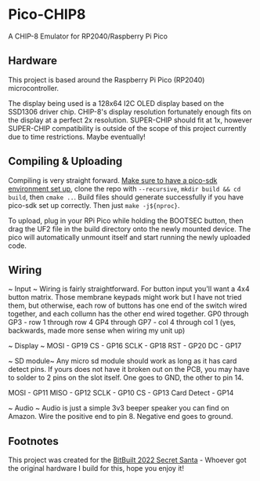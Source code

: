 # Pico-CHIP8
A CHIP-8 Emulator for RP2040/Raspberry Pi Pico

## Hardware
This project is based around the Raspberry Pi Pico (RP2040) microcontroller. 

The display being used is a 128x64 I2C OLED display based on the SSD1306 driver chip. CHIP-8's display resolution fortunately enough fits on the display at a perfect 2x resolution. SUPER-CHIP should fit at 1x, however SUPER-CHIP compatibility is outside of the scope of this project currently due to time restrictions. Maybe eventually!

## Compiling & Uploading
Compiling is very straight forward. [Make sure to have a pico-sdk environment set up](https://datasheets.raspberrypi.org/pico/getting-started-with-pico.pdf), 
clone the repo with `--recursive`, `mkdir build && cd build`, then `cmake ..`. Build files should generate successfully if you have pico-sdk set up correctly. Then just `make -j${nproc}`.

To upload, plug in your RPi Pico while holding the BOOTSEC button, then drag the UF2 file in the build directory onto the newly mounted device. The pico will automatically unmount itself and start running the newly uploaded code.

## Wiring
~ Input ~
Wiring is fairly straightforward. For button input you'll want a 4x4 button matrix. Those membrane keypads might work but I have not tried them, but otherwise, each row of buttons has one end of the switch wired together, and each collumn has the other end wired together.
GP0 through GP3 - row 1 through row 4
GP4 through GP7 - col 4 through col 1 (yes, backwards, made more sense when wiring my unit up)

~ Display ~
MOSI - GP19
CS - GP16
SCLK - GP18
RST - GP20
DC - GP17

~ SD module~
Any micro sd module should work as long as it has card detect pins. If yours does not have it broken out on the PCB, you may have to solder to 2 pins on the slot itself. One goes to GND, the other to pin 14.

MOSI - GP11
MISO - GP12
SCLK - GP10
CS - GP13
Card Detect - GP14

~ Audio ~
Audio is just a simple 3v3 beeper speaker you can find on Amazon. Wire the positive end to pin 8. Negative end goes to ground.

## Footnotes
This project was created for the [BitBuilt 2022 Secret Santa](https://bitbuilt.net/forums/index.php?threads/bitbuilts-2022-secret-santa.5384/) - Whoever got the original hardware I build for this, hope you enjoy it!